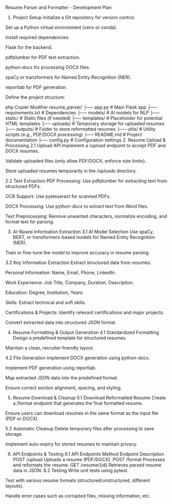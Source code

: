 Resume Parser and Formatter - Development Plan
1. Project Setup
Initialize a Git repository for version control.

Set up a Python virtual environment (venv or conda).

Install required dependencies:

Flask for the backend.

pdfplumber for PDF text extraction.

python-docx for processing DOCX files.

spaCy or transformers for Named Entity Recognition (NER).

reportlab for PDF generation.

Define the project structure:

php
Copier
Modifier
resume_parser/
├── app.py          # Main Flask app
├── requirements.txt  # Dependencies
├── models/         # AI models for NLP
├── static/         # Static files (if needed)
├── templates/      # Placeholder for potential HTML templates
├── uploads/        # Temporary storage for uploaded resumes
├── outputs/        # Folder to store reformatted resumes
├── utils/          # Utility scripts (e.g., PDF/DOCX processing)
├── README.md       # Project documentation
├── config.py       # Configuration settings
2. Resume Upload & Processing
2.1 Upload API
Implement a /upload endpoint to accept PDF and DOCX resumes.

Validate uploaded files (only allow PDF/DOCX, enforce size limits).

Store uploaded resumes temporarily in the /uploads directory.

2.2 Text Extraction
PDF Processing: Use pdfplumber for extracting text from structured PDFs.

OCR Support: Use pytesseract for scanned PDFs.

DOCX Processing: Use python-docx to extract text from Word files.

Text Preprocessing: Remove unwanted characters, normalize encoding, and format text for parsing.

3. AI-Based Information Extraction
3.1 AI Model Selection
Use spaCy, BERT, or transformers-based models for Named Entity Recognition (NER).

Train or fine-tune the model to improve accuracy in resume parsing.

3.2 Key Information Extraction
Extract structured data from resumes:

Personal Information: Name, Email, Phone, LinkedIn.

Work Experience: Job Title, Company, Duration, Description.

Education: Degree, Institution, Years.

Skills: Extract technical and soft skills.

Certifications & Projects: Identify relevant certifications and major projects.

Convert extracted data into structured JSON format.

4. Resume Formatting & Output Generation
4.1 Standardized Formatting
Design a predefined template for structured resumes.

Maintain a clean, recruiter-friendly layout.

4.2 File Generation
Implement DOCX generation using python-docx.

Implement PDF generation using reportlab.

Map extracted JSON data into the predefined format.

Ensure correct section alignment, spacing, and styling.

5. Resume Download & Cleanup
5.1 Download Reformatted Resume
Create a /format endpoint that generates the final formatted resume.

Ensure users can download resumes in the same format as the input file (PDF or DOCX).

5.2 Automatic Cleanup
Delete temporary files after processing to save storage.

Implement auto-expiry for stored resumes to maintain privacy.

6. API Endpoints & Testing
6.1 API Endpoints
Method	Endpoint	Description
POST	/upload	Uploads a resume (PDF/DOCX).
POST	/format	Processes and reformats the resume.
GET	/resume/{id}	Retrieves parsed resume data in JSON.
6.2 Testing
Write unit tests using pytest.

Test with various resume formats (structured/unstructured, different layouts).

Handle error cases such as corrupted files, missing information, etc.